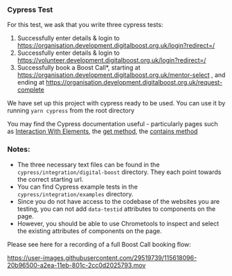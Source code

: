 ### Cypress Test

For this test, we ask that you write three cypress tests:

1. Successfully enter details & login to https://organisation.development.digitalboost.org.uk/login?redirect=/
2. Successfully enter details & login to https://volunteer.development.digitalboost.org.uk/login?redirect=/
3. Successfully book a Boost Call*, starting at https://organisation.development.digitalboost.org.uk/mentor-select , 
and ending at https://organisation.development.digitalboost.org.uk/request-complete


We have set up this project with cypress ready to be used. You can use it by running `yarn cypress` from the root directory

You may find the Cypress documentation useful - particularly pages such as [Interaction With Elements](https://on.cypress.io/interacting-with-elements), the [get method](https://docs.cypress.io/api/commands/get), the [contains method](https://docs.cypress.io/api/commands/contains)

### Notes:
- The three necessary text files can be found in the `cypress/integration/digital-boost` directory. They each point towards the correct starting url.
- You can find Cypress example tests in the `cypress/integration/examples` directory.
- Since you do not have access to the codebase of the websites you are testing, you can not add `data-testid` attributes to components on the page. 
- However, you should be able to use Chrometools to inspect and select the existing attributes of components on the page.


Please see here for a recording of a full Boost Call booking flow:

https://user-images.githubusercontent.com/29519739/115618096-20b96500-a2ea-11eb-801c-2cc0d2025793.mov

